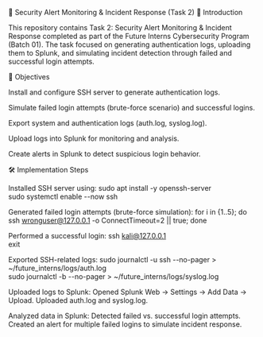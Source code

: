🔐 Security Alert Monitoring & Incident Response (Task 2)
📌 Introduction

This repository contains Task 2: Security Alert Monitoring & Incident Response completed as part of the Future Interns Cybersecurity Program (Batch 01).
The task focused on generating authentication logs, uploading them to Splunk, and simulating incident detection through failed and successful login attempts.

🎯 Objectives

Install and configure SSH server to generate authentication logs.

Simulate failed login attempts (brute-force scenario) and successful logins.

Export system and authentication logs (auth.log, syslog.log).

Upload logs into Splunk for monitoring and analysis.

Create alerts in Splunk to detect suspicious login behavior.

🛠️ Implementation Steps

Installed SSH server using:
sudo apt install -y openssh-server  
sudo systemctl enable --now ssh  

Generated failed login attempts (brute-force simulation):
for i in {1..5}; do ssh wronguser@127.0.0.1 -o ConnectTimeout=2 || true; done  

Performed a successful login:
ssh kali@127.0.0.1  
exit  

Exported SSH-related logs:
sudo journalctl -u ssh --no-pager > ~/future_interns/logs/auth.log  
sudo journalctl -b --no-pager > ~/future_interns/logs/syslog.log  

Uploaded logs to Splunk:
    Opened Splunk Web → Settings → Add Data → Upload.
    Uploaded auth.log and syslog.log.

Analyzed data in Splunk:
    Detected failed vs. successful login attempts.
    Created an alert for multiple failed logins to simulate incident response.
